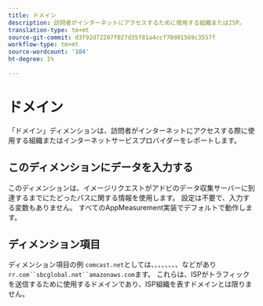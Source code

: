 ```yaml
---
title: ドメイン
description: 訪問者がインターネットにアクセスするために使用する組織またはISP。
translation-type: tm+mt
source-git-commit: d3f92d72207f027d35f81a4ccf70d01569c3557f
workflow-type: tm+mt
source-wordcount: '104'
ht-degree: 1%

---
```



# ドメイン

「ドメイン」ディメンションは、訪問者がインターネットにアクセスする際に使用する組織またはインターネットサービスプロバイダーをレポートします。

## このディメンションにデータを入力する

このディメンションは、イメージリクエストがアドビのデータ収集サーバーに到達するまでにたどったパスに関する情報を使用します。 設定は不要で、入力する変数もありません。 すべてのAppMeasurement実装でデフォルトで動作します。

## ディメンション項目

ディメンション項目の例 `comcast.net`としては、、、、、、、、などがあり `rr.com``sbcglobal.net``amazonaws.com`ます。 これらは、ISPがトラフィックを送信するために使用するドメインであり、ISP組織を表すドメインとは限りません。

